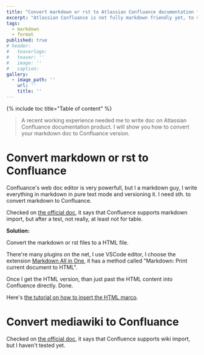 ```yaml
---
title: "Convert markdown or rst to Atlassian Confluance documentation format"
excerpt: "Atlassian Confluance is not fully markdown friendly yet, to versioning your doc in pure text mode, you can use html format as a bridge."
tags:
  - markdown
  - format
published: true
# header:
#   teaserlogo:
#   teaser: ''
#   image: ''
#   caption:
gallery:
  - image_path: ''
    url: ''
    title: ''
---
```


{% include toc title="Table of content" %}

> A recent working experience needed me to write doc on Atlassian Confluance documentation product. I will show you how to convert your markdown doc to Confluance version.

# Convert markdown or rst to Confluance

Confluance's web doc editor is very powerfull, but I a markdown guy, I write everything in markdown in pure text mode and versioning it. I need sth. to convert markdown to Confluance.

Checked on [the official doc](https://confluence.atlassian.com/doc/confluence-wiki-markup-251003035.html#ConfluenceWikiMarkup-markdownCanIinsertmarkdown?), it says that Confluence supports markdown import, but after a test, not really, at least not for table.

**Solution:**

Convert the markdown or rst files to a HTML file.

There're many plugins on the net, I use VSCode editor, I choose the extension [Markdown All in One](https://marketplace.visualstudio.com/items?itemName=yzhang.markdown-all-in-one), it has a method called "Markdown: Print current document to HTML".

Once I get the HTML version, than just past the HTML content into Confluence directly. Done.

Here's [the tutorial on how to insert the HTML marco](https://confluence.atlassian.com/doc/html-macro-38273085.html).


# Convert mediawiki to Confluance

Checked on [the official doc](https://confluence.atlassian.com/doc/confluence-wiki-markup-251003035.html#ConfluenceWikiMarkup-CanItypewikimarkupintotheeditor?), it says that Confluence supports wiki import, but I haven't tested yet.


